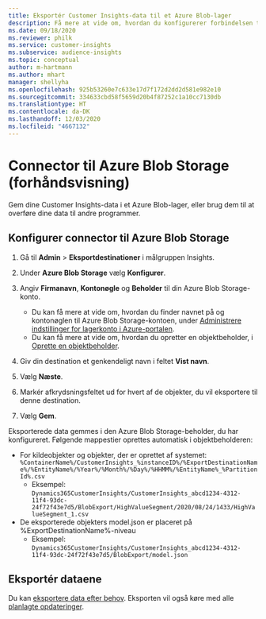 ```yaml
---
title: Eksportér Customer Insights-data til et Azure Blob-lager
description: Få mere at vide om, hvordan du konfigurerer forbindelsen til Azure Blob Storage.
ms.date: 09/18/2020
ms.reviewer: philk
ms.service: customer-insights
ms.subservice: audience-insights
ms.topic: conceptual
author: m-hartmann
ms.author: mhart
manager: shellyha
ms.openlocfilehash: 925b53260e7c633e17d7f172d2dd2d581e982e10
ms.sourcegitcommit: 334633cbd58f5659d20b4f87252c1a10cc7130db
ms.translationtype: HT
ms.contentlocale: da-DK
ms.lasthandoff: 12/03/2020
ms.locfileid: "4667132"
---
```

# <a name="connector-for-azure-blob-storage-preview"></a>Connector til Azure Blob Storage (forhåndsvisning)

Gem dine Customer Insights-data i et Azure Blob-lager, eller brug dem til at overføre dine data til andre programmer.

## <a name="configure-the-connector-for-azure-blob-storage"></a>Konfigurer connector til Azure Blob Storage

1. Gå til **Admin** > **Eksportdestinationer** i målgruppen Insights.

1. Under **Azure Blob Storage** vælg **Konfigurer**.

1. Angiv **Firmanavn**, **Kontonøgle** og **Beholder** til din Azure Blob Storage-konto.
    - Du kan få mere at vide om, hvordan du finder navnet på og kontonøglen til Azure Blob Storage-kontoen, under [Administrere indstillinger for lagerkonto i Azure-portalen](https://docs.microsoft.com/azure/storage/common/storage-account-manage).
    - Du kan få mere at vide om, hvordan du opretter en objektbeholder, i [Oprette en objektbeholder](https://docs.microsoft.com/azure/storage/blobs/storage-quickstart-blobs-portal#create-a-container).

1. Giv din destination et genkendeligt navn i feltet **Vist navn**.

1. Vælg **Næste**.

1. Markér afkrydsningsfeltet ud for hvert af de objekter, du vil eksportere til denne destination.

1. Vælg **Gem**.

Eksporterede data gemmes i den Azure Blob Storage-beholder, du har konfigureret. Følgende mappestier oprettes automatisk i objektbeholderen:

- For kildeobjekter og objekter, der er oprettet af systemet: `%ContainerName%/CustomerInsights_%instanceID%/%ExportDestinationName%/%EntityName%/%Year%/%Month%/%Day%/%HHMM%/%EntityName%_%PartitionId%.csv`
  - Eksempel: `Dynamics365CustomerInsights/CustomerInsights_abcd1234-4312-11f4-93dc-24f72f43e7d5/BlobExport/HighValueSegment/2020/08/24/1433/HighValueSegment_1.csv`
- De eksporterede objekters model.json er placeret på %ExportDestinationName%-niveau
  - Eksempel: `Dynamics365CustomerInsights/CustomerInsights_abcd1234-4312-11f4-93dc-24f72f43e7d5/BlobExport/model.json`

## <a name="export-the-data"></a>Eksportér dataene

Du kan [eksportere data efter behov](/export-destinations.md#export-data-on-demand). Eksporten vil også køre med alle [planlagte opdateringer](system.md#schedule-tab).

